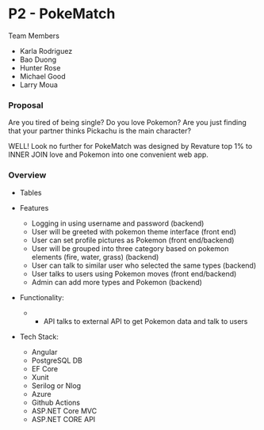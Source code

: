# P2 - PokeMatch

Team Members
- Karla Rodriguez
- Bao Duong
- Hunter Rose
- Michael Good
- Larry Moua

### Proposal
  Are you tired of being single? Do you love Pokemon? Are you just finding that your partner thinks Pickachu is the main character?
  
  WELL! Look no further for PokeMatch was designed by Revature top 1% to INNER JOIN love and Pokemon into one convenient web app.
   
### Overview
- Tables
- Features
    - Logging in using username and password (backend)
    - User will be greeted with pokemon theme interface (front end)
    - User can set profile pictures as Pokemon (front end/backend)
    - User will be grouped into three category based on pokemon elements (fire, water, grass) (backend)
    - User can talk to similar user who selected the same types (backend)
    - User talks to users using Pokemon moves (front end/backend)
    - Admin can add more types and Pokemon (backend)
- Functionality:
  - - API talks to external API to get Pokemon data and talk to users
  
- Tech Stack:
    - Angular
    - PostgreSQL DB
    - EF Core
    - Xunit
    - Serilog or Nlog
    - Azure
    - Github Actions
    - ASP.NET Core MVC
    - ASP.NET CORE API 
    
